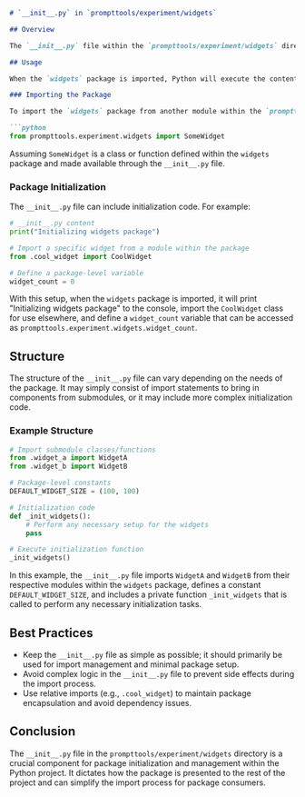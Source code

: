 ```markdown
# `__init__.py` in `prompttools/experiment/widgets`

## Overview

The `__init__.py` file within the `prompttools/experiment/widgets` directory serves as an initializer for the `widgets` package, which is a submodule of the `experiment` module within the `prompttools` project. This file can be used to expose specific classes, functions, or variables from within the package, making them directly accessible when the package is imported elsewhere in the project.

## Usage

When the `widgets` package is imported, Python will execute the contents of the `__init__.py` file. The presence of this file makes the directory a Python package, and it can be used to perform package initialization tasks such as setting up package-level variables, importing necessary modules, or running any startup code required by the package.

### Importing the Package

To import the `widgets` package from another module within the `prompttools` project, you would use the following import statement:

```python
from prompttools.experiment.widgets import SomeWidget
```

Assuming `SomeWidget` is a class or function defined within the `widgets` package and made available through the `__init__.py` file.

### Package Initialization

The `__init__.py` file can include initialization code. For example:

```python
# __init__.py content
print("Initializing widgets package")

# Import a specific widget from a module within the package
from .cool_widget import CoolWidget

# Define a package-level variable
widget_count = 0
```

With this setup, when the `widgets` package is imported, it will print "Initializing widgets package" to the console, import the `CoolWidget` class for use elsewhere, and define a `widget_count` variable that can be accessed as `prompttools.experiment.widgets.widget_count`.

## Structure

The structure of the `__init__.py` file can vary depending on the needs of the package. It may simply consist of import statements to bring in components from submodules, or it may include more complex initialization code.

### Example Structure

```python
# Import submodule classes/functions
from .widget_a import WidgetA
from .widget_b import WidgetB

# Package-level constants
DEFAULT_WIDGET_SIZE = (100, 100)

# Initialization code
def _init_widgets():
    # Perform any necessary setup for the widgets
    pass

# Execute initialization function
_init_widgets()
```

In this example, the `__init__.py` file imports `WidgetA` and `WidgetB` from their respective modules within the `widgets` package, defines a constant `DEFAULT_WIDGET_SIZE`, and includes a private function `_init_widgets` that is called to perform any necessary initialization tasks.

## Best Practices

- Keep the `__init__.py` file as simple as possible; it should primarily be used for import management and minimal package setup.
- Avoid complex logic in the `__init__.py` file to prevent side effects during the import process.
- Use relative imports (e.g., `.cool_widget`) to maintain package encapsulation and avoid dependency issues.

## Conclusion

The `__init__.py` file in the `prompttools/experiment/widgets` directory is a crucial component for package initialization and management within the Python project. It dictates how the package is presented to the rest of the project and can simplify the import process for package consumers.
```